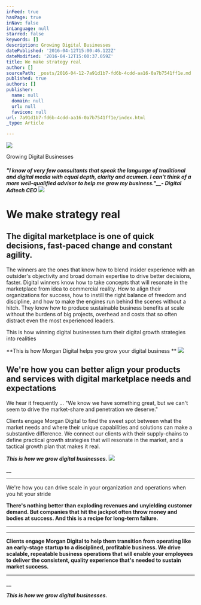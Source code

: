 ```yaml
---
inFeed: true
hasPage: true
inNav: false
inLanguage: null
starred: false
keywords: []
description: Growing Digital Businesses
datePublished: '2016-04-12T15:00:46.122Z'
dateModified: '2016-04-12T15:00:37.059Z'
title: We make strategy real
author: []
sourcePath: _posts/2016-04-12-7a91d1b7-fd6b-4cdd-aa16-0a7b7541ff1e.md
published: true
authors: []
publisher:
  name: null
  domain: null
  url: null
  favicon: null
url: 7a91d1b7-fd6b-4cdd-aa16-0a7b7541ff1e/index.html
_type: Article

---
```

![](https://s3-us-west-2.amazonaws.com/the-grid-img/p/71139d2c1a6c881c4daf8abe12f48f7357a069d4.gif)

Growing Digital Businesses

##### "I know of very few consultants that speak the language of traditional and digital media with equal depth, clarity and acumen. I can't think of a more well-qualified advisor to help me grow my business."__-  Digital Adtech CEO ![](https://the-grid-user-content.s3-us-west-2.amazonaws.com/df4866f2-5a07-4d10-a015-a1d620b41432.jpg)

# We make strategy real

## The digital marketplace is one of quick decisions, fast-paced change and constant agility.

The winners are the ones that know how to blend insider experience with an outsider's objectivity and broad domain expertise to drive better decisions, faster. Digital winners know how to take concepts that will resonate in the marketplace from idea to commercial reality. How to align their organizations for success, how to instill the right balance of freedom and discipline, and how to make the engines run behind the scenes without a hitch. They know how to produce sustainable business benefits at scale without the burdens of big projects, overhead and costs that so often distract even the most experienced leaders.

This is how winning digital businesses turn their digital growth strategies into realities

**This is how Morgan Digital helps you grow your digital business
**
![](https://the-grid-user-content.s3-us-west-2.amazonaws.com/34d9d436-ea8f-48e5-a4d7-0a717046d0ec.jpg)

## We're how you can better align your products and services with digital marketplace needs and expectations

We hear it frequently ... "We know we have something great, but we can't seem to drive the market-share and penetration we deserve." 

Clients engage Morgan Digital to find the sweet spot between what the market needs and where their unique capabilities and solutions can make a substantive difference. We connect our clients with their supply-chains to define practical growth strategies that will resonate in the market, and a tactical growth plan that makes it real.

**_This is how we grow digital businesses._**
![](https://the-grid-user-content.s3-us-west-2.amazonaws.com/a1f19292-3c43-4aa1-9385-3d45ab4d79b8.jpg)

**__**

****

We're how you can drive scale in your organization and operations when you hit your stride

**There's nothing better than exploding revenues and unyielding customer demand. But companies that hit the jackpot often throw money and bodies at success. And this is a recipe for long-term failure.**

****

****

**Clients engage Morgan Digital to help them transition from operating like an early-stage startup to a disciplined, profitable business. We drive scalable, repeatable business operations that will enable your employees to deliver the consistent, quality experience that's needed to sustain market success.**

****

**__**

**_This is how we grow digital businesses._**